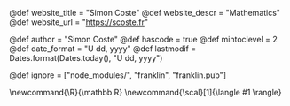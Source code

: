 <!--
Add here global page variables to use throughout your
website.
The website_* must be defined for the RSS to work
-->
@def website_title = "Simon Coste"
@def website_descr = "Mathematics"
@def website_url   = "https://scoste.fr"

@def author = "Simon Coste"
@def hascode = true
@def mintoclevel = 2
@def date_format = "U dd, yyyy"
@def lastmodif = Dates.format(Dates.today(), "U dd, yyyy")

<!--
Add here files or directories that should be ignored by Franklin, otherwise
these files might be copied and, if markdown, processed by Franklin which
you might not want. Indicate directories by ending the name with a `/`.
-->
@def ignore = ["node_modules/", "franklin", "franklin.pub"]

<!--
Add here global latex commands to use throughout your
pages. It can be math commands but does not need to be.
For instance:
* \newcommand{\phrase}{This is a long phrase to copy.}
-->
\newcommand{\R}{\mathbb R}
\newcommand{\scal}[1]{\langle #1 \rangle}
